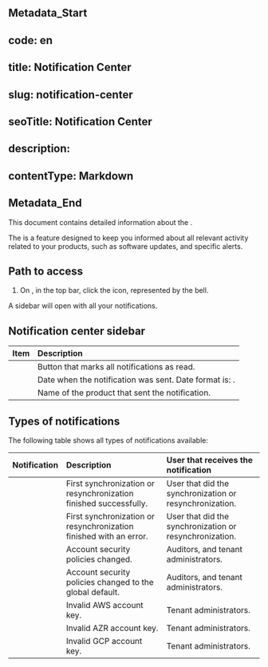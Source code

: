 ## Metadata_Start 
## code: en
## title: Notification Center 
## slug: notification-center 
## seoTitle: Notification Center 
## description:  
## contentType: Markdown 
## Metadata_End
This document contains detailed information about the .

The  is a  feature designed to keep you informed about all relevant activity related to your products, such as software updates, and specific alerts.

## Path to access

1. On , in the top bar, click the  icon, represented by the bell.

A sidebar will open with all your notifications.

## Notification center sidebar

| Item | Description |
| :---- | :---- |
|  | Button that marks all notifications as read. |
|  | Date when the notification was sent. Date format is: . |
|  | Name of the product that sent  the notification. |

## Types of notifications

The following table shows all types of notifications available:

| Notification | Description | User that receives the notification |
| :---- | :---- | :---- |
|  | First synchronization or resynchronization finished successfully. | User that did the synchronization or resynchronization. |
|  | First synchronization or resynchronization finished with an error. | User that did the synchronization or resynchronization. |
|  | Account security policies changed. | Auditors, and tenant administrators. |
|  | Account security policies changed to the global default. | Auditors, and tenant administrators. |
|  | Invalid AWS account key. | Tenant administrators. |
|  | Invalid AZR account key. | Tenant administrators. |
|  | Invalid GCP account key. | Tenant administrators. |

